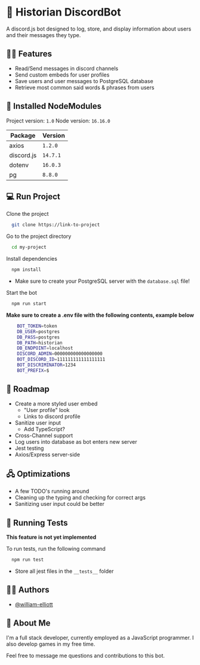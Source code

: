 # 🤖 Historian DiscordBot

A discord.js bot designed to log, store, and display
information about users and their messages they type.

## 🐱‍💻 Features

-   Read/Send messages in discord channels
-   Send custom embeds for user profiles
-   Save users and user messages to PostgreSQL database
-   Retrieve most common said words & phrases from users

## 💽 Installed NodeModules

Project version: `1.0`
Node version: `16.16.0`

| Package    | Version  |
| ---------- | -------- |
| axios      | `1.2.0`  |
| discord.js | `14.7.1` |
| dotenv     | `16.0.3` |
| pg         | `8.8.0`  |

## 💻 Run Project

Clone the project

```bash
  git clone https://link-to-project
```

Go to the project directory

```bash
  cd my-project
```

Install dependencies

```bash
  npm install
```

-   Make sure to create your PostgreSQL server with the `database.sql` file!

Start the bot

```bash
  npm run start
```

**Make sure to create a .env file with the
following contents, example below**

```bash
    BOT_TOKEN=token
    DB_USER=postgres
    DB_PASS=postgres
    DB_PATH=historian
    DB_ENDPOINT=localhost
    DISCORD_ADMIN=000000000000000000
    BOT_DISCORD_ID=111111111111111111
    BOT_DISCRIMINATOR=1234
    BOT_PREFIX=$
```

## 🚧 Roadmap

-   Create a more styled user embed
    -   "User profile" look
    -   Links to discord profile
-   Sanitize user input
    -   Add TypeScript?
-   Cross-Channel support
-   Log users into database as bot enters new server
-   Jest testing
-   Axios/Express server-side

## 🖧 Optimizations

-   A few TODO's running around
-   Cleaning up the typing and checking for correct args
-   Sanitizing user input could be better

## 🧪 Running Tests

**This feature is not yet implemented**

To run tests, run the following command

```bash
  npm run test
```

-   Store all jest files in the `__tests__` folder

## 👨‍💻 Authors

-   [@william-elliott](https://www.github.com/wjtelliott)

## 🚀 About Me

I'm a full stack developer, currently employed as
a JavaScript programmer. I also develop games in
my free time.

Feel free to message me
questions and contributions to this bot.
